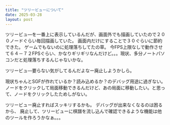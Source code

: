 ```yaml
---
title: "ツリービューについて"
date: 2025-03-28
layout: post
---
```


ツリービュ―を一番上に表示しているんだが、画面外でも描画していたので２００ノードぐらい毎回描画していた。
画面内だけにすることで３０ぐらいに節約できた。
ゲームでもないのに処理落ちしてたの草。
今FPS上限なしで動作させて６４－７２FPSぐらい、かなりギリギリなんだけど。。。現状、多分ノートパソコンだと処理落ちするんじゃないかな。

ツリービュ―要らない気がしてるんだよなー廃止しようかしら。

現状ちゃんとSGFが作れているか？読み込めるか？のデバッグ用途に過ぎない。
ノードをクリックして局面移動できるんだけど、あの局面に移動したい。と思って、ノードをクリックしたためしがない。

ツリービュー廃止すればスッキリするかも。
デバッグが出来なくなるのは困るから、
廃止して、ツリービューに棋譜を流し込んで確認できるような機能は他のツールを作ろうかなぁ。。。

